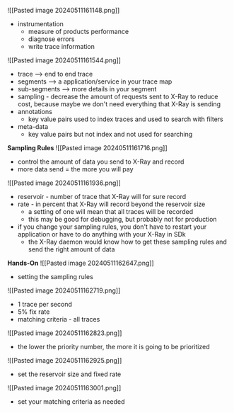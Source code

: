 ![[Pasted image 20240511161148.png]]
- instrumentation
	- measure of products performance
	- diagnose errors
	- write trace information

![[Pasted image 20240511161544.png]]
- trace --> end to end trace
- segments --> a application/service in your trace map
- sub-segments --> more details in your segment
- sampling - decrease the amount of requests sent to X-Ray to reduce cost, because maybe we don't need everything that X-Ray is sending
- annotations
	- key value pairs used to index traces and used to search with filters
- meta-data
	- key value pairs but not index and not used for searching

**Sampling Rules**
![[Pasted image 20240511161716.png]]
- control the amount of data you send to X-Ray and record
- more data send = the more you will pay

![[Pasted image 20240511161936.png]]
- reservoir - number of trace that X-Ray will for sure record
- rate - in percent that X-Ray will record beyond the reservoir size
	- a setting of one will mean that all traces will be recorded
	- this may be good for debugging, but probably not for production
- if you change your sampling rules, you don't have to restart your application or have to do anything with your X-Ray in SDk
	- the X-Ray daemon would know how to get these sampling rules and send the right amount of data

**Hands-On**
![[Pasted image 20240511162647.png]]
- setting the sampling rules

![[Pasted image 20240511162719.png]]
- 1 trace per second
- 5% fix rate
- matching criteria - all traces

![[Pasted image 20240511162823.png]]
- the lower the priority number, the more it is going to be prioritized

![[Pasted image 20240511162925.png]]
- set the reservoir size and fixed rate

![[Pasted image 20240511163001.png]]
- set your matching criteria as needed

